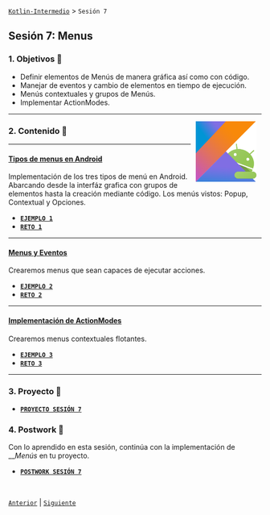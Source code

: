 [`Kotlin-Intermedio`](../Readme.md) > `Sesión 7`


## Sesión 7: Menus

> <div style="text-align: justify;">
  
### 1. Objetivos :dart: 

- Definir elementos de Menús de manera gráfica así como con código.
- Manejar de eventos y cambio de elementos en tiempo de ejecución.
- Menús contextuales y grupos de Menús.
- Implementar ActionModes.

---

<img src="../images/android-kotlin.png" align="right" height="120" hspace="10">


### 2. Contenido :blue_book:

---
 

#### <ins>Tipos de menus en Android</ins>

Implementación de los tres tipos de menú en Android. Abarcando desde la interfáz grafica con grupos de elementos hasta la creación mediante código. Los menús vistos: Popup, Contextual y Opciones.

- [**`EJEMPLO 1`**](Ejemplo-01/Readme.md)
- [**`RETO 1`**](Reto-01/Readme.md)

---

#### <ins>Menus y Eventos</ins>

Crearemos menus que sean capaces de ejecutar acciones.

- [**`EJEMPLO 2`**](Ejemplo-02/Readme.md)
- [**`RETO 2`**](Reto-02/Readme.md)

---

#### <ins>Implementación de ActionModes </ins>

Crearemos menus contextuales flotantes.

- [**`EJEMPLO 3`**](Ejemplo-03/Readme.md)
- [**`RETO 3`**](Reto-03/Readme.md)

---


### 3. Proyecto :hammer:


- [**`PROYECTO SESIÓN 7`**](Proyecto/Readme.md)

### 4. Postwork :memo:

Con lo aprendido en esta sesión, continúa con la implementación de ___Menús_ en tu proyecto.

- [**`POSTWORK SESIÓN 7`**](Postwork/Readme.md)

<br/>

[`Anterior`](../Sesion-06/Readme.md) | [`Siguiente`](../Sesion-08/Readme.md)      

</div>

